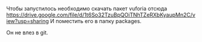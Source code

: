 Чтобы запустилось необходимо скачать пакет vuforia отсюда 
https://drive.google.com/file/d/1t6So32TzuBpQOiTNhTZeRXbKyaupMn2C/view?usp=sharing
И поместить его в папку packages.

Он не влез в git. 
